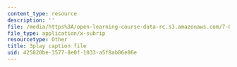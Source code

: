 ```yaml
---
content_type: resource
description: ''
file: /media/https%3A/open-learning-course-data-rc.s3.amazonaws.com/7-012-introduction-to-biology-fall-2004/425820be35778e0f1033a5f8ab06e86e_BAldLXDPWZM.srt
file_type: application/x-subrip
resourcetype: Other
title: 3play caption file
uid: 425820be-3577-8e0f-1033-a5f8ab06e86e
---
```

